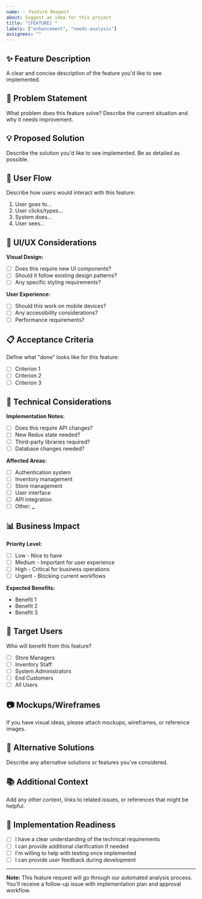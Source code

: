 ```yaml
---
name: ✨ Feature Request
about: Suggest an idea for this project
title: "[FEATURE] "
labels: ["enhancement", "needs-analysis"]
assignees: ""
---
```


## ✨ Feature Description

A clear and concise description of the feature you'd like to see implemented.

## 🎯 Problem Statement

What problem does this feature solve? Describe the current situation and why it needs improvement.

## 💡 Proposed Solution

Describe the solution you'd like to see implemented. Be as detailed as possible.

## 🔄 User Flow

Describe how users would interact with this feature:

1. User goes to...
2. User clicks/types...
3. System does...
4. User sees...

## 🎨 UI/UX Considerations

**Visual Design:**

- [ ] Does this require new UI components?
- [ ] Should it follow existing design patterns?
- [ ] Any specific styling requirements?

**User Experience:**

- [ ] Should this work on mobile devices?
- [ ] Any accessibility considerations?
- [ ] Performance requirements?

## 📋 Acceptance Criteria

Define what "done" looks like for this feature:

- [ ] Criterion 1
- [ ] Criterion 2
- [ ] Criterion 3

## 🔧 Technical Considerations

**Implementation Notes:**

- [ ] Does this require API changes?
- [ ] New Redux state needed?
- [ ] Third-party libraries required?
- [ ] Database changes needed?

**Affected Areas:**

- [ ] Authentication system
- [ ] Inventory management
- [ ] Store management
- [ ] User interface
- [ ] API integration
- [ ] Other: **\_**

## 📊 Business Impact

**Priority Level:**

- [ ] Low - Nice to have
- [ ] Medium - Important for user experience
- [ ] High - Critical for business operations
- [ ] Urgent - Blocking current workflows

**Expected Benefits:**

- Benefit 1
- Benefit 2
- Benefit 3

## 🎯 Target Users

Who will benefit from this feature?

- [ ] Store Managers
- [ ] Inventory Staff
- [ ] System Administrators
- [ ] End Customers
- [ ] All Users

## 📷 Mockups/Wireframes

If you have visual ideas, please attach mockups, wireframes, or reference images.

## 🔄 Alternative Solutions

Describe any alternative solutions or features you've considered.

## 📚 Additional Context

Add any other context, links to related issues, or references that might be helpful.

## 🚀 Implementation Readiness

- [ ] I have a clear understanding of the technical requirements
- [ ] I can provide additional clarification if needed
- [ ] I'm willing to help with testing once implemented
- [ ] I can provide user feedback during development

---

**Note:** This feature request will go through our automated analysis process. You'll receive a follow-up issue with implementation plan and approval workflow.
